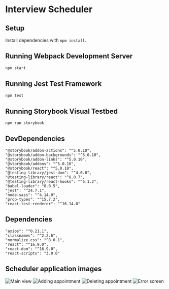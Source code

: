 # Interview Scheduler

## Setup

Install dependencies with `npm install`.

## Running Webpack Development Server

```sh
npm start
```

## Running Jest Test Framework

```sh
npm test
```

## Running Storybook Visual Testbed

```sh
npm run storybook
```


## DevDependencies

    "@storybook/addon-actions": "^5.0.10",
    "@storybook/addon-backgrounds": "^5.0.10",
    "@storybook/addon-links": "^5.0.10",
    "@storybook/addons": "^5.0.10",
    "@storybook/react": "^5.0.10",
    "@testing-library/jest-dom": "^4.0.0",
    "@testing-library/react": "^8.0.7",
    "@testing-library/react-hooks": "^5.1.2",
    "babel-loader": "8.0.5",
    "jest": "^24.7.1",
    "node-sass": "^4.14.0",
    "prop-types": "^15.7.2",
    "react-test-renderer": "^16.14.0"

## Dependencies
    "axios": "^0.21.1",
    "classnames": "^2.2.6",
    "normalize.css": "^8.0.1",
    "react": "^16.9.0",
    "react-dom": "^16.9.0",
    "react-scripts": "3.0.0"

## Scheduler application images

![Main view](/images/logo.png)
![Adding appointment](/images/logo.png)
![Deleting appointment](/images/logo.png)
![Error screen](/images/logo.png)